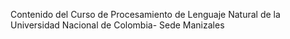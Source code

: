 Contenido del Curso de Procesamiento de Lenguaje Natural de la Universidad Nacional de Colombia- Sede Manizales
